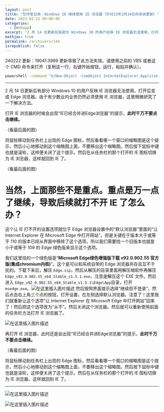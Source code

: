 ```yaml
---
layout: post
title: "仅作笔记用：Windows 10 继续使用 IE 浏览器（针对23年2月14日的系统更新）"
date: 2023-02-21 09:00:00
categories: 
  - [Webapp]
excerpt: "2 月 14 日更新后有部分 Windows 10 的用户反映 IE 浏览器无法使用，打开后变成 Edge 浏览器。由于有少数业内业务仍然必须使用 IE 浏览器，这里稍微研究了一下解决方法。"
mathjax: true
permalink: /archivers/144
isrepublish: false
---
```

240222 更新：19041.3989 更新导致了此方法失效。请使用之前的 VBS 或者这个 CMD 命令来打开（复制这一行，右键开始按钮，运行，粘贴并确认）。

```bat
powershell -command "$(New-Object -ComObject InternetExplorer.Application).Visible=$true"
```


---

2 月 14 日更新后有部分 Windows 10 的用户反映 IE 浏览器无法使用，打开后变成 Edge 浏览器。由于有少数业内业务仍然必须使用 IE 浏览器，这里稍微研究了一下解决方法。

打开 IE 浏览器的时候会出现“IE已经合并进Edge浏览器”的提示，**此时千万不要点击继续。** 

（看最后面的图）

将鼠标移动到任务栏上出现的 Edge 图标，然后看看哪一个窗口的缩略图是这个提示，然后小心地移动到这个缩略图上面，不要移出这个缩略图。然后按下鼠标中键也就是滚轮，这样便关闭了这个提示。然后在从任务栏的那个打开的 IE 图标切换为 IE 浏览器，这样就回到 IE 了。

（看最后面的图）

# 当然，上面那些不是重点。重点是万一点了继续，导致后续就打不开 IE 了怎么办？
这个让 IE 打不开的设置选项就位于 Edge 浏览器设置中的“默认浏览器”里面的“让 Internet Explorer 在 Microsoft Edge 中打开网站”。但是关键在于版本大于或等于 110 的版本已经从界面中移除了这个选项。所以我们需要找一个旧版本也就是小于或等于 109 的 Edge 绿色版来显示这个选项。

我们这里找的一个绿色版是“**Microsoft Edge绿色增强版下载 v92.0.902.55 官方版(集成chromium内核)**”。这个是可以和系统自带的 Edge 浏览器共存且互不干扰的。下载下来后，解压 ```Edge.zip```，然后从解压的目录里面用解压缩软件再解压 ```Edge_v92.0.902.55_x64_Stable_v1.5.1.exe```，注意是解压这个 EXE 文件。然后进入 ```Edge_v92.0.902.55_x64_Stable_v1.5.1\Edge\App```目录，打开	```msedge.exe```。![在这里插入图片描述](https://images.weserv.nl/?url=https://img-blog.csdnimg.cn/eba63e07e16f47018bef9096fa323240.png)
然后按照界面提示选择“继续但不登录”，然后点击右上角三个点的按钮，打开设置，在左侧选择默认浏览器。注意了！这里我们就重新让这个选项“让 Internet Explorer 在 Microsoft Edge 中打开网站”回来了！然后把这个选项改为“从不”。然后关闭这个浏览器。然后就可以重新使用前面的任务栏方法打开 IE 浏览器了。

![在这里插入图片描述](https://images.weserv.nl/?url=https://img-blog.csdnimg.cn/28794938fa374e53905126bd94dde227.png)


再打开 IE 浏览器，此时还是会出现“IE已经合并进Edge浏览器”的提示，**此时千万不要点击继续。** 

（看最后面的图）

将鼠标移动到任务栏上出现的 Edge 图标，然后看看哪一个窗口的缩略图是这个提示，然后小心地移动到这个缩略图上面，不要移出这个缩略图。然后按下鼠标中键也就是滚轮，这样便关闭了这个提示。然后在从任务栏的那个打开的 IE 图标切换为 IE 浏览器，这样就回到 IE 了。

---
![在这里插入图片描述](https://images.weserv.nl/?url=https://img-blog.csdnimg.cn/93a600389aa34163ac2386719d51f1c9.png)

![在这里插入图片描述](https://images.weserv.nl/?url=https://img-blog.csdnimg.cn/c0838b833c9f480594b98c30104615b7.png)
